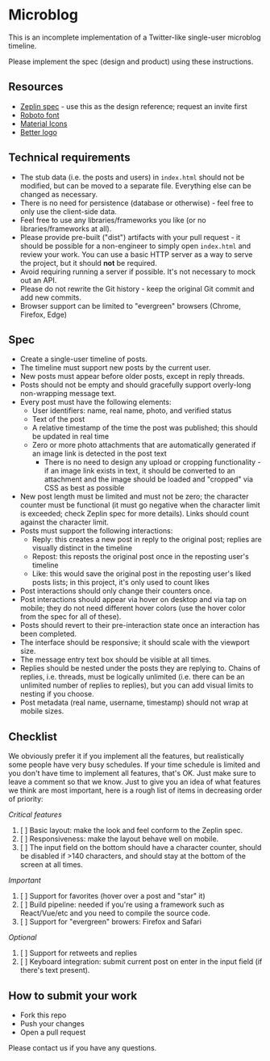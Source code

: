 # Microblog

This is an incomplete implementation of a Twitter-like single-user microblog timeline.

Please implement the spec (design and product) using these instructions.

## Resources

* [Zeplin spec](https://zpl.io/Tycej) - use this as the design reference; request an invite first
* [Roboto font](https://fonts.google.com/specimen/Roboto)
* [Material Icons](http://google.github.io/material-design-icons/)
* [Better logo](better-icon.svg)

## Technical requirements

* The stub data (i.e. the posts and users) in `index.html` should not be modified, but can be moved to a separate file. Everything else can be changed as necessary.
* There is no need for persistence (database or otherwise) - feel free to only use the client-side data.
* Feel free to use any libraries/frameworks you like (or no libraries/frameworks at all).
* Please provide pre-built ("dist") artifacts with your pull request - it should be possible for a non-engineer to simply open `index.html` and review your work. You can use a basic HTTP server as a way to serve the project, but it should **not** be required.
* Avoid requiring running a server if possible. It's not necessary to mock out an API.
* Please do not rewrite the Git history - keep the original Git commit and add new commits.
* Browser support can be limited to "evergreen" browsers (Chrome, Firefox, Edge)

## Spec

* Create a single-user timeline of posts.
* The timeline must support new posts by the current user.
* New posts must appear before older posts, except in reply threads.
* Posts should not be empty and should gracefully support overly-long non-wrapping message text.
* Every post must have the following elements:
  * User identifiers: name, real name, photo, and verified status
  * Text of the post
  * A relative timestamp of the time the post was published; this should be updated in real time
  * Zero or more photo attachments that are automatically generated if an image link is detected in the post text
    * There is no need to design any upload or cropping functionality - if an image link exists in text, it should be converted to an attachment and the image should be loaded and "cropped" via CSS as best as possible
* New post length must be limited and must not be zero; the character counter must be functional (it must go negative when the character limit is exceeded; check Zeplin spec for more details). Links should count against the character limit.
* Posts must support the following interactions:
  * Reply: this creates a new post in reply to the original post; replies are visually distinct in the timeline
  * Repost: this reposts the original post once in the reposting user's timeline
  * Like: this would save the original post in the reposting user's liked posts lists; in this project, it's only used to count
  likes
* Post interactions should only change their counters once.
* Post interactions should appear via hover on desktop and via tap on mobile; they do not need different hover colors (use the hover color from the spec for all of these).
* Posts should revert to their pre-interaction state once an interaction has been completed.
* The interface should be responsive; it should scale with the viewport size.
* The message entry text box should be visible at all times.
* Replies should be nested under the posts they are replying to. Chains of replies, i.e. threads, must be logically unlimited (i.e. there can be an unlimited number of replies to replies), but you can add visual limits to nesting if you choose.
* Post metadata (real name, username, timestamp) should not wrap at mobile sizes.

## Checklist

We obviously prefer it if you implement all the features, but realistically some people have very busy schedules. If your time schedule is limited and you don't have time to implement all features, that's OK. Just make sure to leave a comment so that we know. Just to give you an idea of what features we think are most important, here is a rough list of items in decreasing order of priority:

*Critical features*

1. [ ] Basic layout: make the look and feel conform to the Zeplin spec.
1. [ ] Responsiveness: make the layout behave well on mobile.
1. [ ] The input field on the bottom should have a character counter, should be disabled if >140 characters, and should stay at the bottom of the screen at all times.

*Important*

1. [ ] Support for favorites (hover over a post and "star" it)
1. [ ] Build pipeline: needed if you're using a framework such as React/Vue/etc and you need to compile the source code.
1. [ ] Support for "evergreen" browers: Firefox and Safari

*Optional*

1. [ ] Support for retweets and replies
1. [ ] Keyboard integration: submit current post on enter in the input field (if there's text present).


## How to submit your work

* Fork this repo
* Push your changes
* Open a pull request

Please contact us if you have any questions.
